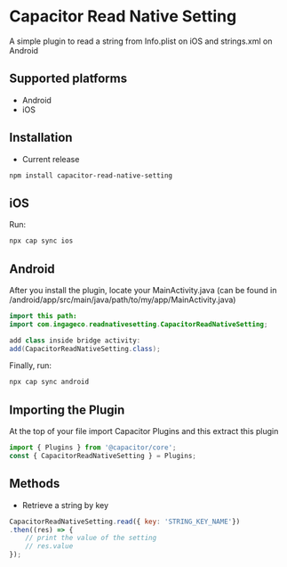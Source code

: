 # Capacitor Read Native Setting

A simple plugin to read a string from Info.plist on iOS and strings.xml on Android

## Supported platforms

- Android
- iOS

## Installation

- Current release

```bash
npm install capacitor-read-native-setting
```

## iOS

Run:
```bash
npx cap sync ios
```

## Android

After you install the plugin, locate your MainActivity.java (can be found in /android/app/src/main/java/path/to/my/app/MainActivity.java)

```java
import this path:
import com.ingageco.readnativesetting.CapacitorReadNativeSetting;

add class inside bridge activity:
add(CapacitorReadNativeSetting.class);
```

Finally, run:
```bash
npx cap sync android
```

## Importing the Plugin

At the top of your file import Capacitor Plugins and this extract this plugin

```javascript
import { Plugins } from '@capacitor/core';
const { CapacitorReadNativeSetting } = Plugins;
```

## Methods

- Retrieve a string by key
```javascript
CapacitorReadNativeSetting.read({ key: 'STRING_KEY_NAME'})
.then((res) => {
    // print the value of the setting
    // res.value
});
